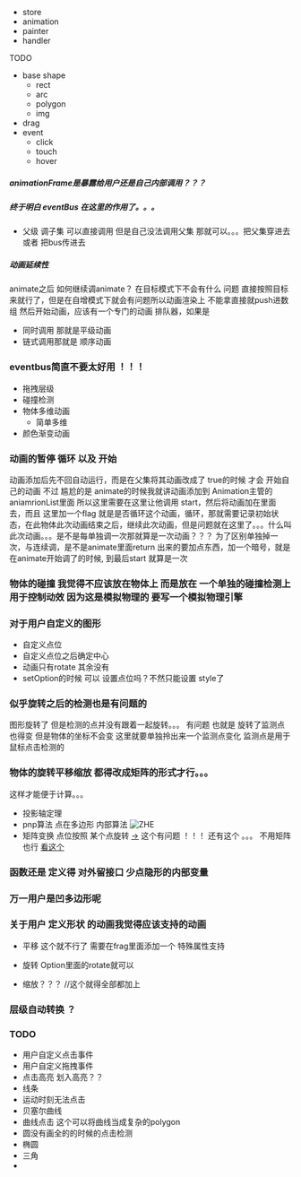 - store
- animation
- painter
- handler



TODO 
- base shape
    - rect
    - arc
    - polygon
    - img
- drag
- event 
  - click 
  - touch
  - hover




##### animationFrame是暴露给用户还是自己内部调用？？？

##### 终于明白 eventBus 在这里的作用了。。。 
- 父级 调子集 可以直接调用 但是自己没法调用父集 那就可以。。。把父集穿进去  或者 把bus传进去


##### 动画延续性
animate之后 如何继续调animate？ 在目标模式下不会有什么 问题 直接按照目标来就行了，但是在自增模式下就会有问题所以动画渲染上 不能拿直接就push进数组 然后开始动画，应该有一个专门的动画
排队器，如果是
  - 同时调用 那就是平级动画
  - 链式调用那就是 顺序动画

### eventbus简直不要太好用 ！！！


- 拖拽层级
- 碰撞检测
- 物体多维动画
  - 简单多维
- 颜色渐变动画


### 动画的暂停 循环 以及 开始

动画添加后先不回自动运行，而是在父集将其动画改成了 true的时候 才会 开始自己的动画
不过 尴尬的是 animate的时候我就讲动画添加到 Animation主管的aniamrionList里面
所以这里需要在这里让他调用 start，然后将动画加在里面去，而且 这里加一个flag 就是是否循环这个动画，循环，那就需要记录初始状态，在此物体此次动画结束之后，继续此次动画，但是问题就在这里了。。。什么叫此次动画。。。是不是每单独调一次那就算是一次动画？？？
为了区别单独掉一次，与连续调，是不是animate里面return 出来的要加点东西，加一个暗号，就是在animate开始调了的时候, 到最后start 就算是一次

### 物体的碰撞 我觉得不应该放在物体上 而是放在 一个单独的碰撞检测上 用于控制动效 因为这是模拟物理的 要写一个模拟物理引擎 

### 对于用户自定义的图形 
- 自定义点位 
- 自定义点位之后确定中心
- 动画只有rotate 其余没有
- setOption的时候 可以 设置点位吗？不然只能设置 style了


### 似乎旋转之后的检测也是有问题的
图形旋转了 但是检测的点并没有跟着一起旋转。。。 有问题 
也就是 旋转了监测点也得变 但是物体的坐标不会变 这里就要单独拎出来一个监测点变化 监测点是用于鼠标点击检测的 

### 物体的旋转平移缩放 都得改成矩阵的形式才行。。。
这样才能便于计算。。。


- 投影轴定理
- pnp算法 点在多边形 内部算法 ![ZHE](http://blog.csdn.net/hjh2005/article/details/9246967)
- 矩阵变换
  点位按照 某个点旋转 [->](http://blog.csdn.net/csxiaoshui/article/details/65446125) 这个有问题 ！！！
   还有这个 。。。 不用矩阵也行 [](https://stackoverflow.com/questions/2259476/rotating-a-point-about-another-point-2d)
   [看这个](https://math.stackexchange.com/questions/2093314/rotation-matrix-and-of-rotation-around-a-point)


### 函数还是 定义得 对外留接口 少点隐形的内部变量


### 万一用户是凹多边形呢 

### 关于用户 定义形状  的动画我觉得应该支持的动画
- 平移 这个就不行了 需要在frag里面添加一个 特殊属性支持
- 旋转 Option里面的rotate就可以

- 缩放？？？ //这个就得全部都加上 


### 层级自动转换 ？


### TODO 
- 用户自定义点击事件
- 用户自定义拖拽事件
- 点击高亮 划入高亮？？
- 线条
- 运动时刻无法点击
- 贝塞尔曲线
- 曲线点击 这个可以将曲线当成复杂的polygon
- 圆没有画全的的时候的点击检测 
- 椭圆
- 三角
- 